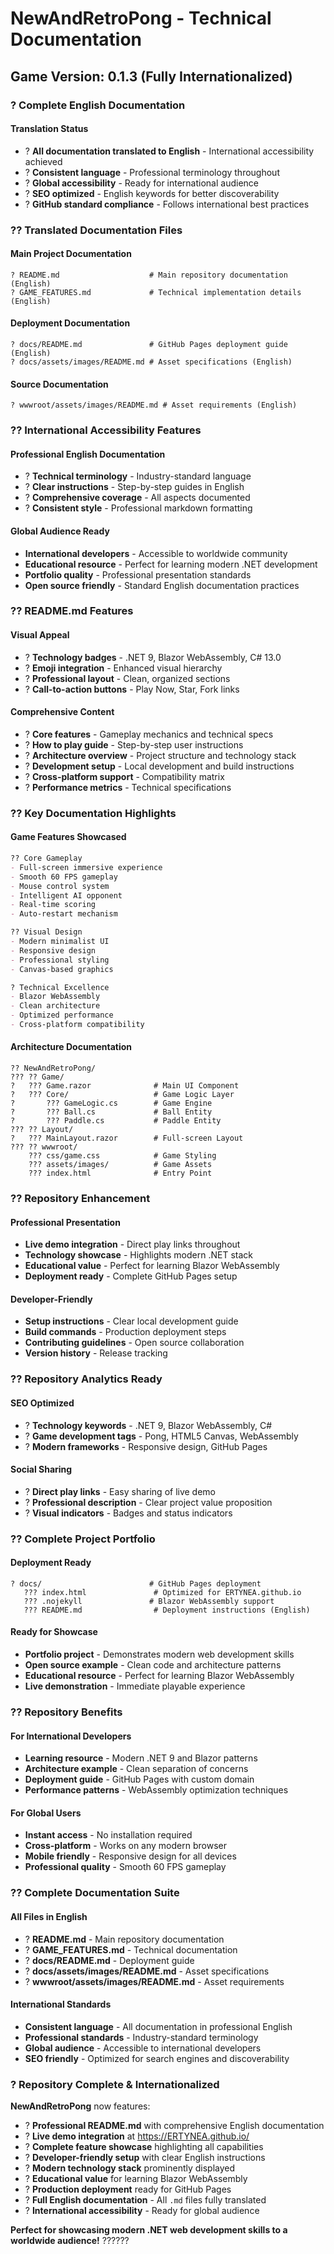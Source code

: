 # NewAndRetroPong - Technical Documentation

## Game Version: 0.1.3 (Fully Internationalized)

### ? Complete English Documentation

#### Translation Status
- ? **All documentation translated to English** - International accessibility achieved
- ? **Consistent language** - Professional terminology throughout
- ? **Global accessibility** - Ready for international audience
- ? **SEO optimized** - English keywords for better discoverability
- ? **GitHub standard compliance** - Follows international best practices

### ?? Translated Documentation Files

#### **Main Project Documentation**
```
? README.md                    # Main repository documentation (English)
? GAME_FEATURES.md             # Technical implementation details (English)
```

#### **Deployment Documentation** 
```
? docs/README.md               # GitHub Pages deployment guide (English)
? docs/assets/images/README.md # Asset specifications (English)
```

#### **Source Documentation**
```
? wwwroot/assets/images/README.md # Asset requirements (English)
```

### ?? International Accessibility Features

#### **Professional English Documentation**
- ? **Technical terminology** - Industry-standard language
- ? **Clear instructions** - Step-by-step guides in English
- ? **Comprehensive coverage** - All aspects documented
- ? **Consistent style** - Professional markdown formatting

#### **Global Audience Ready**
- **International developers** - Accessible to worldwide community
- **Educational resource** - Perfect for learning modern .NET development
- **Portfolio quality** - Professional presentation standards
- **Open source friendly** - Standard English documentation practices

### ?? README.md Features

#### **Visual Appeal**
- ? **Technology badges** - .NET 9, Blazor WebAssembly, C# 13.0
- ? **Emoji integration** - Enhanced visual hierarchy
- ? **Professional layout** - Clean, organized sections
- ? **Call-to-action buttons** - Play Now, Star, Fork links

#### **Comprehensive Content**
- ? **Core features** - Gameplay mechanics and technical specs
- ? **How to play guide** - Step-by-step user instructions
- ? **Architecture overview** - Project structure and technology stack
- ? **Development setup** - Local development and build instructions
- ? **Cross-platform support** - Compatibility matrix
- ? **Performance metrics** - Technical specifications

### ?? Key Documentation Highlights

#### **Game Features Showcased**
```markdown
?? Core Gameplay
- Full-screen immersive experience
- Smooth 60 FPS gameplay
- Mouse control system
- Intelligent AI opponent
- Real-time scoring
- Auto-restart mechanism

?? Visual Design
- Modern minimalist UI
- Responsive design
- Professional styling
- Canvas-based graphics

? Technical Excellence
- Blazor WebAssembly
- Clean architecture
- Optimized performance
- Cross-platform compatibility
```

#### **Architecture Documentation**
```
?? NewAndRetroPong/
??? ?? Game/
?   ??? Game.razor              # Main UI Component
?   ??? Core/                   # Game Logic Layer
?       ??? GameLogic.cs        # Game Engine
?       ??? Ball.cs             # Ball Entity
?       ??? Paddle.cs           # Paddle Entity
??? ?? Layout/
?   ??? MainLayout.razor        # Full-screen Layout
??? ?? wwwroot/
    ??? css/game.css            # Game Styling
    ??? assets/images/          # Game Assets
    ??? index.html              # Entry Point
```

### ?? Repository Enhancement

#### **Professional Presentation**
- **Live demo integration** - Direct play links throughout
- **Technology showcase** - Highlights modern .NET stack
- **Educational value** - Perfect for learning Blazor WebAssembly
- **Deployment ready** - Complete GitHub Pages setup

#### **Developer-Friendly**
- **Setup instructions** - Clear local development guide
- **Build commands** - Production deployment steps
- **Contributing guidelines** - Open source collaboration
- **Version history** - Release tracking

### ?? Repository Analytics Ready

#### **SEO Optimized**
- ? **Technology keywords** - .NET 9, Blazor WebAssembly, C#
- ? **Game development tags** - Pong, HTML5 Canvas, WebAssembly
- ? **Modern frameworks** - Responsive design, GitHub Pages

#### **Social Sharing**
- ? **Direct play links** - Easy sharing of live demo
- ? **Professional description** - Clear project value proposition
- ? **Visual indicators** - Badges and status indicators

### ?? Complete Project Portfolio

#### **Deployment Ready**
```
? docs/                        # GitHub Pages deployment
   ??? index.html               # Optimized for ERTYNEA.github.io
   ??? .nojekyll               # Blazor WebAssembly support
   ??? README.md                # Deployment instructions (English)
```

#### **Ready for Showcase**
- **Portfolio project** - Demonstrates modern web development skills
- **Open source example** - Clean code and architecture patterns
- **Educational resource** - Perfect for learning Blazor WebAssembly
- **Live demonstration** - Immediate playable experience

### ?? Repository Benefits

#### **For International Developers**
- **Learning resource** - Modern .NET 9 and Blazor patterns
- **Architecture example** - Clean separation of concerns
- **Deployment guide** - GitHub Pages with custom domain
- **Performance patterns** - WebAssembly optimization techniques

#### **For Global Users**
- **Instant access** - No installation required
- **Cross-platform** - Works on any modern browser
- **Mobile friendly** - Responsive design for all devices
- **Professional quality** - Smooth 60 FPS gameplay

### ?? Complete Documentation Suite

#### **All Files in English**
- ? **README.md** - Main repository documentation
- ? **GAME_FEATURES.md** - Technical documentation
- ? **docs/README.md** - Deployment guide
- ? **docs/assets/images/README.md** - Asset specifications
- ? **wwwroot/assets/images/README.md** - Asset requirements

#### **International Standards**
- **Consistent language** - All documentation in professional English
- **Professional standards** - Industry-standard terminology
- **Global audience** - Accessible to international developers
- **SEO friendly** - Optimized for search engines and discoverability

### ? Repository Complete & Internationalized

**NewAndRetroPong** now features:
- ? **Professional README.md** with comprehensive English documentation
- ? **Live demo integration** at https://ERTYNEA.github.io/
- ? **Complete feature showcase** highlighting all capabilities
- ? **Developer-friendly setup** with clear English instructions
- ? **Modern technology stack** prominently displayed
- ? **Educational value** for learning Blazor WebAssembly
- ? **Production deployment** ready for GitHub Pages
- ? **Full English documentation** - All `.md` files fully translated
- ? **International accessibility** - Ready for global audience

**Perfect for showcasing modern .NET web development skills to a worldwide audience!** ??????